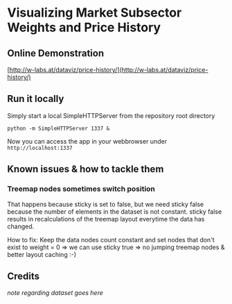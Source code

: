 # Visualizing Market Subsector Weights and Price History

## Online Demonstration

[http://w-labs.at/dataviz/price-history/](http://w-labs.at/dataviz/price-history/)

## Run it locally

Simply start a local SimpleHTTPServer from the repository root directory

`python -m SimpleHTTPServer 1337 &`

Now you can access the app in your webbrowser under `http://localhost:1337`

## Known issues & how to tackle them

### Treemap nodes sometimes switch position
That happens because sticky is set to false, but we need sticky false because the number of elements in the dataset is not constant. sticky false results in recalculations of the treemap layout everytime the data has changed.

How to fix:
Keep the data nodes count constant and set nodes that don't exist to weight = 0 
=> we can use sticky true => no jumping treemap nodes & better layout caching :-)

## Credits

*note regarding dataset goes here*

